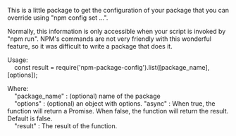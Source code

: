 This is a little package to get the configuration of your package that you can override using "npm config set ...".

Normally, this information is only accessible when your script is invoked by "npm run".
NPM's commands are not very friendly with this wonderful feature, so it was difficult to write a package that does it.

Usage:<br/>
&nbsp;&nbsp;&nbsp;&nbsp;const result = require('npm-package-config').list([package_name], [options]);

Where:<br/>
&nbsp;&nbsp;&nbsp;&nbsp;"package_name" : (optional) name of the package<br/>
&nbsp;&nbsp;&nbsp;&nbsp;"options"      : (optional) an object with options. "async" : When true, the function will return a Promise. When false, the function will return the result. Default is false.<br/>
&nbsp;&nbsp;&nbsp;&nbsp;"result"       : The result of the function.<br/>
